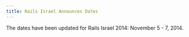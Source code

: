 ```yaml
---
title: Rails Israel Announces Dates
---
```


The dates have been updated for Rails Israel 2014: November 5 - 7, 2014.
